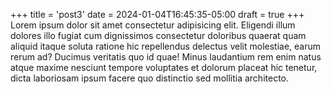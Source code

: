 +++
title = 'post3'
date = 2024-01-04T16:45:35-05:00
draft = true
+++
Lorem ipsum dolor sit amet consectetur adipisicing elit. Eligendi illum dolores illo fugiat cum dignissimos consectetur doloribus quaerat quam aliquid itaque soluta ratione hic repellendus delectus velit molestiae, earum rerum ad? Ducimus veritatis quo id quae! Minus laudantium rem enim natus atque maxime nesciunt tempore voluptates et dolorum placeat hic tenetur, dicta laboriosam ipsum facere quo distinctio sed mollitia architecto.